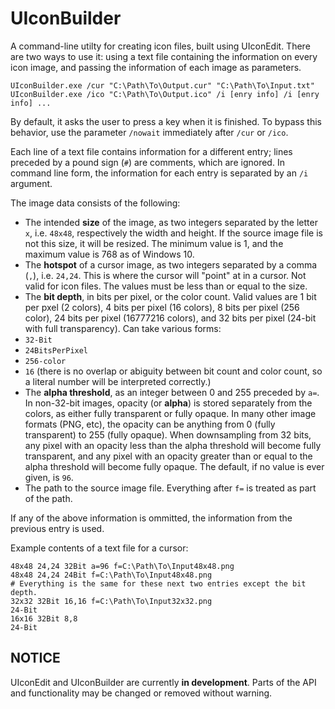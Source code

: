 ﻿UIconBuilder
============
A command-line utilty for creating icon files, built using UIconEdit. There are two ways to use it: using a text file containing the information on every icon image, and passing the information of each image as parameters.

```
UIconBuilder.exe /cur "C:\Path\To\Output.cur" "C:\Path\To\Input.txt"
UIconBuilder.exe /ico "C:\Path\To\Output.ico" /i [enry info] /i [enry info] ...
```

By default, it asks the user to press a key when it is finished. To bypass this behavior, use the parameter `/nowait` immediately after `/cur` or `/ico`.

Each line of a text file contains information for a different entry; lines preceded by a pound sign (`#`) are comments, which are ignored. In command line form, the information for each entry is separated by an `/i` argument.

The image data consists of the following:

* The intended **size** of the image, as two integers separated by the letter `x`, i.e. `48x48`, respectively the width and height. If the source image file is not this size, it will be resized. The minimum value is 1, and the maximum value is 768 as of Windows 10.
* The **hotspot** of a cursor image, as two integers separated by a comma (`,`), i.e. `24,24`. This is where the cursor will "point" at in a cursor. Not valid for icon files. The values must be less than or equal to the size.
* The **bit depth**, in bits per pixel, or the color count. Valid values are 1 bit per pxel (2 colors), 4 bits per pixel (16 colors), 8 bits per pixel (256 color), 24 bits per pixel (16777216 colors), and 32 bits per pixel (24-bit with full transparency). Can take various forms:
 * `32-Bit`
 * `24BitsPerPixel`
 * `256-color`
 * `16` (there is no overlap or abiguity between bit count and color count, so a literal number will be interpreted correctly.)
* The **alpha threshold**, as an integer between 0 and 255 preceded by `a=`. In non-32-bit images, opacity (or **alpha**) is stored separately from the colors, as either fully transparent or fully opaque. In many other image formats (PNG, etc), the opacity can be anything from 0 (fully transparent) to 255 (fully opaque). When downsampling from 32 bits, any pixel with an opacity less than the alpha threshold will become fully transparent, and any pixel with an opacity greater than or equal to the alpha threshold will become fully opaque. The default, if no value is ever given, is `96`.
* The path to the source image file. Everything after `f=` is treated as part of the path.

If any of the above information is ommitted, the information from the previous entry is used.

Example contents of a text file for a cursor:

```
48x48 24,24 32Bit a=96 f=C:\Path\To\Input48x48.png
48x48 24,24 24Bit f=C:\Path\To\Input48x48.png
# Everything is the same for these next two entries except the bit depth.
32x32 32Bit 16,16 f=C:\Path\To\Input32x32.png
24-Bit
16x16 32Bit 8,8
24-Bit
```

NOTICE
------
UIconEdit and UIconBuilder are currently **in development**. Parts of the API and functionality may be changed or removed without warning.